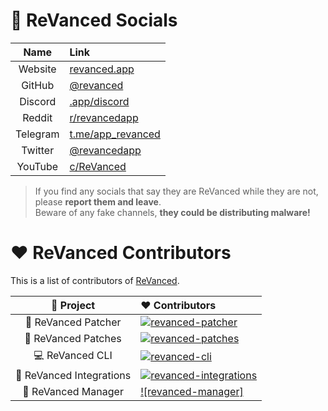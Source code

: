 # 📌 ReVanced Socials
|        Name        | Link                                                                                    |
| :----------------------: | :------------------------------------------------------------------------------------------------ |
| Website | [revanced.app](https://revanced.app)
| GitHub | [@revanced](https://github.com/revanced)
| Discord | [.app/discord](https://revanced.app/discord)
| Reddit | [r/revancedapp](https://reddit.com/r/revancedapp)
| Telegram | [t.me/app_revanced](https://t.me/app_revanced)
| Twitter | [@revancedapp](https://twitter.com/revancedapp)
| YouTube | [c/ReVanced](https://www.youtube.com/c/ReVanced)

> If you find any socials that say they are ReVanced while they are not, please **report them and leave**. <br>
> Beware of any fake channels, **they could be distributing malware!**

# ♥️ ReVanced Contributors

This is a list of contributors of [ReVanced](https://revanced.app).

[revanced-patcher]: https://contrib.rocks/image?repo=revanced/revanced-patcher
[revanced-patches]: https://contrib.rocks/image?repo=revanced/revanced-patches
[revanced-cli]: https://contrib.rocks/image?repo=revanced/revanced-cli
[revanced-integrations]: https://contrib.rocks/image?repo=revanced/revanced-integrations

|        🔻 Project        | ❤ Contributors                                                                                    |
| :----------------------: | :------------------------------------------------------------------------------------------------ |
|   💉 ReVanced Patcher    | [![revanced-patcher]](https://github.com/revanced/revanced-patcher/graphs/contributors)           |
|   🧩 ReVanced Patches    | [![revanced-patches]](https://github.com/revanced/revanced-patches/graphs/contributors)           |
|     💻 ReVanced CLI      | [![revanced-cli]](https://github.com/revanced/revanced-cli/graphs/contributors)                   |
| 🔩 ReVanced Integrations | [![revanced-integrations]](https://github.com/revanced/revanced-integrations/graphs/contributors) |
| 💊 ReVanced Manager | [![revanced-manager]](https://github.com/revanced/revanced-manager/graphs/contributors) |
